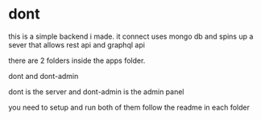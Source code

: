 # dont
this is a simple backend i made.
it connect uses mongo db and spins up a sever that allows rest api and graphql api

there are 2 folders inside the apps folder.

dont and dont-admin

dont is the server and dont-admin is the admin panel

you need to setup and run both of them
follow the readme in each folder